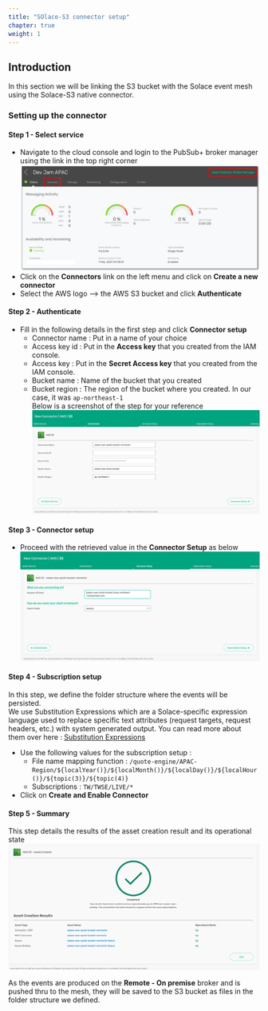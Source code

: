 ```yaml
---
title: "SOlace-S3 connector setup"
chapter: true
weight: 1 
---
```


## Introduction
In this section we will be linking the S3 bucket with the Solace event mesh using the Solace-S3 native connector.

### Setting up the connector

#### Step 1 - Select service
- Navigate to the cloud console and login to the PubSub+ broker manager using the link in the top right corner
![S3 - Link PubSub+ broker manager - Allow Access](/static/images/moduleOne/broker_console.png)
- Click on the **Connectors** link on the left menu and click on **Create a new connector**
- Select the AWS logo --> the AWS S3 bucket and click **Authenticate**

#### Step 2 - Authenticate
- Fill in the following details in the first step and click **Connector setup**
  - Connector name : Put in a name of your choice
  - Access key id : Put in the **Access key** that you created from the IAM console.
  - Access key : Put in the **Secret Access key** that you created from the IAM console.
  - Bucket name : Name of the bucket that you created
  - Bucket region : The region of the bucket where you created. In our case, it was `ap-northeast-1` \
Below is a screenshot of the step for your reference
![S3 - Create-connector-step-2](/static/images/moduleFour/S3-connector-step-2.png)

#### Step 3 - Connector setup
- Proceed with the retrieved value in the **Connector Setup** as below
  ![S3 - Create-connector-step-3](/static/images/moduleFour/S3-connector-step-3.png)

#### Step 4 - Subscription setup
In this step, we define the folder structure where the events will be persisted. \
We use Substitution Expressions which are a Solace-specific expression language used to replace specific text attributes (request targets, request headers, etc.) with system generated output.
You can read more about them over here : [Substitution Expressions](https://docs.solace.com/Messaging/Substitution-Expressions-Overview.htm)
- Use the following values for the subscription setup :
    - File name mapping function : `/quote-engine/APAC-Region/${localYear()}/${localMonth()}/${localDay()}/${localHour()}/${topic(3)}/${topic(4)}`
    - Subscriptions : `TW/TWSE/LIVE/*`
- Click on **Create and Enable Connector**

#### Step 5 - Summary
This step details the results of the asset creation result and its operational state
![S3 - Create-connector-step-5](/static/images/moduleFour/S3-connector-step-5.png)


As the events are produced on the **Remote - On premise** broker and is pushed thru to the mesh, they will be saved to the S3 bucket as files in the folder structure we defined.

